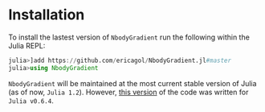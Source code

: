 # Installation

To install the lastest version of `NbodyGradient` run the following within the Julia REPL:

```julia
julia>]add https://github.com/ericagol/NbodyGradient.jl#master
julia>using NbodyGradient
```

`NbodyGradient` will be maintained at the most current stable version of Julia (as of now, `Julia 1.2`). However, [this version](https://github.com/ericagol/NbodyGradient) of the code was written for `Julia v0.6.4`.
